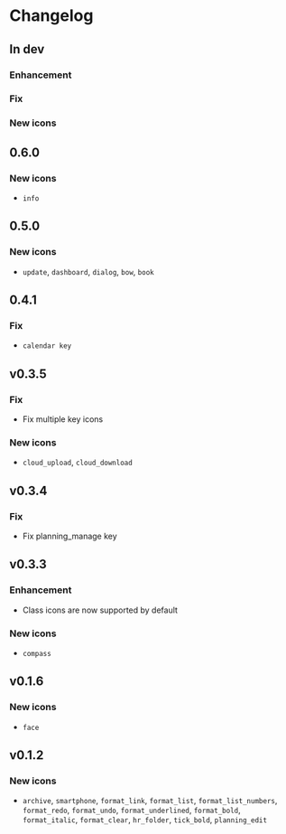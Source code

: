 # Changelog

## In dev
### Enhancement
### Fix
### New icons

## 0.6.0
### New icons
- `info`

## 0.5.0
### New icons
- `update`, `dashboard`, `dialog`, `bow`, `book`

## 0.4.1
### Fix
- `calendar key`

## v0.3.5
### Fix
- Fix multiple key icons
### New icons
- `cloud_upload`, `cloud_download`

## v0.3.4
### Fix
- Fix planning_manage key

## v0.3.3
### Enhancement
- Class icons are now supported by default
### New icons
- `compass`

## v0.1.6

### New icons
- `face`

## v0.1.2

### New icons
- `archive`, `smartphone`, `format_link`, `format_list`, `format_list_numbers`, `format_redo`, `format_undo`, `format_underlined`, `format_bold`, `format_italic`, `format_clear`, `hr_folder`, `tick_bold`, `planning_edit`
